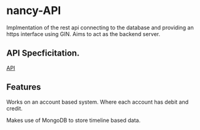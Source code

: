 # nancy-API
Implmentation of the rest api connecting to the database and providing an https interface using GIN.
Aims to act as the backend server.

## API Specficitation.
[API](https://github.com/wylited/nancy/blob/main/API.md)

## Features
Works on an account based system. Where each account has debit and credit.

Makes use of MongoDB to store timeline based data.
